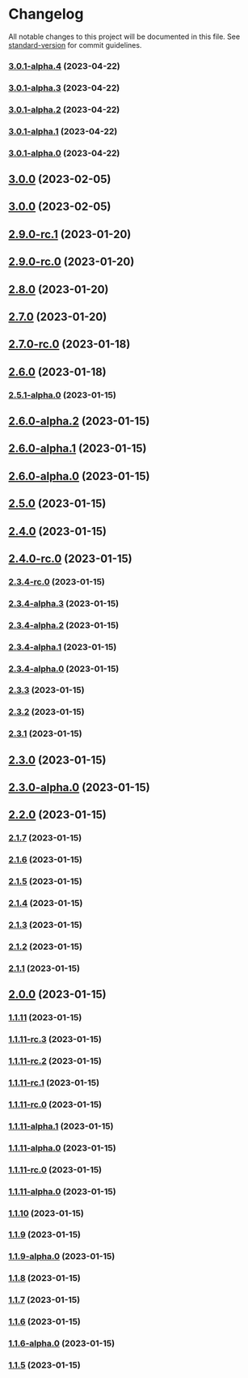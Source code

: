 # Changelog

All notable changes to this project will be documented in this file. See [standard-version](https://github.com/conventional-changelog/standard-version) for commit guidelines.

### [3.0.1-alpha.4](https://github.com/poechiang/jeffchi-logger/compare/v3.0.1-alpha.3...v3.0.1-alpha.4) (2023-04-22)

### [3.0.1-alpha.3](https://github.com/poechiang/jeffchi-logger/compare/v3.0.1-alpha.2...v3.0.1-alpha.3) (2023-04-22)

### [3.0.1-alpha.2](https://github.com/poechiang/jeffchi-logger/compare/v3.0.1-alpha.1...v3.0.1-alpha.2) (2023-04-22)

### [3.0.1-alpha.1](https://github.com/poechiang/jeffchi-logger/compare/v3.0.1-alpha.0...v3.0.1-alpha.1) (2023-04-22)

### [3.0.1-alpha.0](https://github.com/poechiang/jeffchi-logger/compare/v2.7.0...v3.0.1-alpha.0) (2023-04-22)

## [3.0.0](https://github.com/poechiang/jeffchi-logger/compare/v2.7.0...v3.0.0) (2023-02-05)

## [3.0.0](https://github.com/poechiang/jeffchi-logger/compare/v2.7.0...v3.0.0) (2023-02-05)

## [2.9.0-rc.1](https://github.com/poechiang/jeffchi-logger/compare/v2.9.0-rc.0...v2.9.0-rc.1) (2023-01-20)

## [2.9.0-rc.0](https://github.com/poechiang/jeffchi-logger/compare/v2.8.0...v2.9.0-rc.0) (2023-01-20)

## [2.8.0](https://github.com/poechiang/jeffchi-logger/compare/v2.7.0...v2.8.0) (2023-01-20)

## [2.7.0](https://github.com/poechiang/jeffchi-logger/compare/v2.5.1-alpha.0...v2.7.0) (2023-01-20)

## [2.7.0-rc.0](https://github.com/poechiang/jeffchi-logger/compare/v2.6.0...v2.7.0-rc.0) (2023-01-18)

## [2.6.0](https://github.com/poechiang/jeffchi-logger/compare/v2.5.1-alpha.0...v2.6.0) (2023-01-18)

### [2.5.1-alpha.0](https://github.com/poechiang/jeffchi-logger/compare/v2.6.0-alpha.2...v2.5.1-alpha.0) (2023-01-15)

## [2.6.0-alpha.2](https://github.com/poechiang/jeffchi-logger/compare/v2.6.0-alpha.1...v2.6.0-alpha.2) (2023-01-15)

## [2.6.0-alpha.1](https://github.com/poechiang/jeffchi-logger/compare/v2.6.0-alpha.0...v2.6.0-alpha.1) (2023-01-15)

## [2.6.0-alpha.0](https://github.com/poechiang/jeffchi-logger/compare/v2.5.0...v2.6.0-alpha.0) (2023-01-15)

## [2.5.0](https://github.com/poechiang/jeffchi-logger/compare/v2.4.0...v2.5.0) (2023-01-15)

## [2.4.0](https://github.com/poechiang/jeffchi-logger/compare/v2.4.0-rc.0...v2.4.0) (2023-01-15)

## [2.4.0-rc.0](https://github.com/poechiang/jeffchi-logger/compare/v2.3.4-rc.0...v2.4.0-rc.0) (2023-01-15)

### [2.3.4-rc.0](https://github.com/poechiang/jeffchi-logger/compare/v2.3.4-alpha.3...v2.3.4-rc.0) (2023-01-15)

### [2.3.4-alpha.3](https://github.com/poechiang/jeffchi-logger/compare/v2.3.4-alpha.2...v2.3.4-alpha.3) (2023-01-15)

### [2.3.4-alpha.2](https://github.com/poechiang/jeffchi-logger/compare/v2.3.4-alpha.1...v2.3.4-alpha.2) (2023-01-15)

### [2.3.4-alpha.1](https://github.com/poechiang/jeffchi-logger/compare/v2.3.4-alpha.0...v2.3.4-alpha.1) (2023-01-15)

### [2.3.4-alpha.0](https://github.com/poechiang/jeffchi-logger/compare/v2.3.3...v2.3.4-alpha.0) (2023-01-15)

### [2.3.3](https://github.com/poechiang/jeffchi-logger/compare/v2.3.2...v2.3.3) (2023-01-15)

### [2.3.2](https://github.com/poechiang/jeffchi-logger/compare/v2.3.1...v2.3.2) (2023-01-15)

### [2.3.1](https://github.com/poechiang/jeffchi-logger/compare/v2.3.0...v2.3.1) (2023-01-15)

## [2.3.0](https://github.com/poechiang/jeffchi-logger/compare/v2.3.0-alpha.0...v2.3.0) (2023-01-15)

## [2.3.0-alpha.0](https://github.com/poechiang/jeffchi-logger/compare/v2.2.0...v2.3.0-alpha.0) (2023-01-15)

## [2.2.0](https://github.com/poechiang/jeffchi-logger/compare/v2.1.7...v2.2.0) (2023-01-15)

### [2.1.7](https://github.com/poechiang/jeffchi-logger/compare/v2.1.6...v2.1.7) (2023-01-15)

### [2.1.6](https://github.com/poechiang/jeffchi-logger/compare/v2.1.5...v2.1.6) (2023-01-15)

### [2.1.5](https://github.com/poechiang/jeffchi-logger/compare/v2.1.4...v2.1.5) (2023-01-15)

### [2.1.4](https://github.com/poechiang/jeffchi-logger/compare/v2.1.3...v2.1.4) (2023-01-15)

### [2.1.3](https://github.com/poechiang/jeffchi-logger/compare/v2.1.2...v2.1.3) (2023-01-15)

### [2.1.2](https://github.com/poechiang/jeffchi-logger/compare/v2.1.1...v2.1.2) (2023-01-15)

### [2.1.1](https://github.com/poechiang/jeffchi-logger/compare/v2.1.0...v2.1.1) (2023-01-15)

## [2.0.0](https://github.com/poechiang/jeffchi-logger/compare/v1.1.11...v2.0.0) (2023-01-15)

### [1.1.11](https://github.com/poechiang/jeffchi-logger/compare/v1.1.11-rc.3...v1.1.11) (2023-01-15)

### [1.1.11-rc.3](https://github.com/poechiang/jeffchi-logger/compare/v1.1.11-rc.2...v1.1.11-rc.3) (2023-01-15)

### [1.1.11-rc.2](https://github.com/poechiang/jeffchi-logger/compare/v1.1.11-rc.1...v1.1.11-rc.2) (2023-01-15)

### [1.1.11-rc.1](https://github.com/poechiang/jeffchi-logger/compare/v1.1.11-alpha.1...v1.1.11-rc.1) (2023-01-15)

### [1.1.11-rc.0](https://github.com/poechiang/jeffchi-logger/compare/v1.1.11-alpha.1...v1.1.11-rc.0) (2023-01-15)

### [1.1.11-alpha.1](https://github.com/poechiang/jeffchi-logger/compare/v1.1.11-rc.0...v1.1.11-alpha.1) (2023-01-15)

### [1.1.11-alpha.0](https://github.com/poechiang/jeffchi-logger/compare/v1.1.11-rc.0...v1.1.11-alpha.0) (2023-01-15)

### [1.1.11-rc.0](https://github.com/poechiang/jeffchi-logger/compare/v1.1.11-alpha.0...v1.1.11-rc.0) (2023-01-15)

### [1.1.11-alpha.0](https://github.com/poechiang/jeffchi-logger/compare/v1.1.10...v1.1.11-alpha.0) (2023-01-15)

### [1.1.10](https://github.com/poechiang/jeffchi-logger/compare/v1.1.9...v1.1.10) (2023-01-15)

### [1.1.9](https://github.com/poechiang/jeffchi-logger/compare/v1.1.9-alpha.0...v1.1.9) (2023-01-15)

### [1.1.9-alpha.0](https://github.com/poechiang/jeffchi-logger/compare/v1.1.8...v1.1.9-alpha.0) (2023-01-15)

### [1.1.8](https://github.com/poechiang/jeffchi-logger/compare/v1.1.7...v1.1.8) (2023-01-15)

### [1.1.7](https://github.com/poechiang/jeffchi-logger/compare/v1.1.6...v1.1.7) (2023-01-15)

### [1.1.6](https://github.com/poechiang/jeffchi-logger/compare/v1.1.6-alpha.0...v1.1.6) (2023-01-15)

### [1.1.6-alpha.0](https://github.com/poechiang/jeffchi-logger/compare/v1.1.5...v1.1.6-alpha.0) (2023-01-15)

### [1.1.5](https://github.com/poechiang/jeffchi-logger/compare/v1.1.1...v1.1.5) (2023-01-15)
